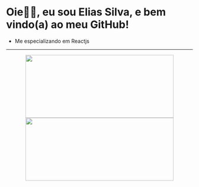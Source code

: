 # Oie👋👋, eu sou Elias Silva, e bem vindo(a) ao meu GitHub!
- Me especializando em Reactjs

<hr>

<div align="center">
  <a href="https://github.com/Elias2031">
  <img height="170em" width="400em" src="https://github-readme-stats.vercel.app/api?username=Elias2031&show_icons=true&theme=dracula&include_all_commits=true&count_private=true"/>
  <img height="170em" width="400em" src="https://github-readme-stats.vercel.app/api/top-langs/?username=Elias2031&layout=compact&langs_count=7&theme=dracula"/>
</div>
